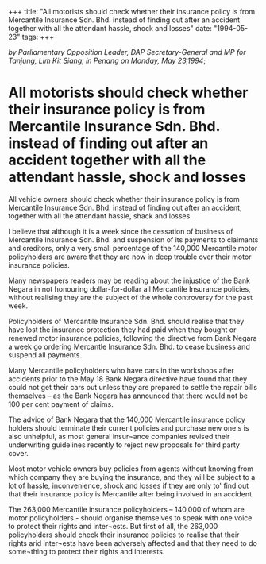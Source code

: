 +++ 
title: "All motorists should check whether their insurance policy is from Mercantile Insurance Sdn. Bhd. instead of finding out after an accident together with all the attendant hassle, shock and losses"
date: "1994-05-23"
tags:
+++

_by Parliamentary Opposition Leader, DAP Secretary-General and MP for Tanjung, Lim Kit Siang, in Penang on Monday, May 23,1994_;

# All motorists should check whether their insurance policy is from Mercantile Insurance Sdn. Bhd. instead of finding out after an accident together with all the attendant hassle, shock and losses

All vehicle owners should check whether their insurance policy is from Mercantile Insurance Sdn. Bhd. instead of finding out after an accident, together with all the attendant hassle, shack and losses.</u>

I believe that although it is a week since the cessation of business of Mercantile Insurance Sdn. Bhd. and suspension of its payments to claimants and creditors, only a very small percentage of the 140,000 Mercantile motor policyholders are aware that they are now in deep trouble over their motor insurance policies.

Many newspapers readers may be reading about the injustice of the Bank Negara in not honouring dollar-for-dollar all Mercantile Insurance policies, without realising they are the subject of the whole controversy for the past week.

Policyholders of Mercantile Insurance Sdn. Bhd. should realise that they have lost the insurance protection they had paid	when they bought or renewed motor insurance policies, following the directive from Bank Negara a week go ordering Mercantle Insurance Sdn. Bhd. to cease business and suspend all payments.

Many Mercantile policyholders who have cars in the workshops after accidents prior to the May 18 Bank Negara directive have found that they could not get their cars out unless they are prepared to settle the repair bills themselves – as the Bank Negara has announced that there would not be 100 per cent payment of claims.

The advice of Bank Negara that the 140,000 Mercantile insurance policy holders should terminate their current policies and purchase new one s is also unhelpful, as most general insur¬ance companies revised their underwriting guidelines recently to reject new proposals for third party cover.

Most motor vehicle owners buy policies from agents without knowing from which company they are buying the insurance, and they will be subject to a lot of hassle, inconvenience, shock and losses if they are only to' find out that their insurance policy is Mercantile after being involved in an accident.

The 263,000 Mercantile insurance policyholders – 140,000 of whom are motor policyholders - should organise themselves to speak with one voice to protect their rights and inter¬ests. But first of all, the 263,000 policyholders should check their insurance policies to realise that their rights arid inter¬ests have been adversely affected and that they need to do some¬thing to protect their rights and interests.
 
